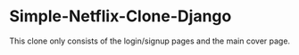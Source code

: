 # Simple-Netflix-Clone-Django
This clone only consists of the login/signup pages and the main cover page. 
